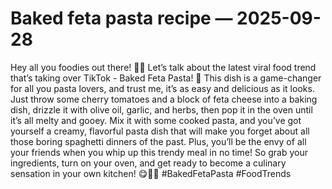 # Baked feta pasta recipe — 2025-09-28

Hey all you foodies out there! 🍝🧀 Let’s talk about the latest viral food trend that’s taking over TikTok - Baked Feta Pasta! 🤩 This dish is a game-changer for all you pasta lovers, and trust me, it’s as easy and delicious as it looks. Just throw some cherry tomatoes and a block of feta cheese into a baking dish, drizzle it with olive oil, garlic, and herbs, then pop it in the oven until it’s all melty and gooey. Mix it with some cooked pasta, and you’ve got yourself a creamy, flavorful pasta dish that will make you forget about all those boring spaghetti dinners of the past. Plus, you’ll be the envy of all your friends when you whip up this trendy meal in no time! So grab your ingredients, turn on your oven, and get ready to become a culinary sensation in your own kitchen! 😋👩‍🍳 #BakedFetaPasta #FoodTrends